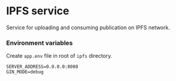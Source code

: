 # IPFS service
Service for uploading and consuming publication on IPFS network.

### Environment variables
Create `app.env` file in root of `ipfs` directory.
```
SERVER_ADDRESS=0.0.0.0:8080
GIN_MODE=debug
```